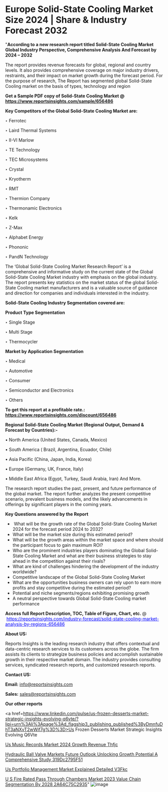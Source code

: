 # Europe Solid-State Cooling Market Size 2024 | Share & Industry Forecast 2032

"<strong>According to a new research report titled Solid-State Cooling Market Global Industry Perspective, Comprehensive Analysis And Forecast by 2024 – 2032</strong>

The report provides revenue forecasts for global, regional and country levels. It also provides comprehensive coverage on major industry drivers, restraints, and their impact on market growth during the forecast period. For the purpose of research, The Report has segmented global Solid-State Cooling market on the basis of types, technology and region

<strong>Get a Sample PDF copy of Solid-State Cooling Market </strong><strong>@<a href=https://www.reportsinsights.com/sample/656486 style=color:#0000ff;> https://www.reportsinsights.com/sample/656486</a></strong></font>

<strong>Key Competitors of the Global Solid-State Cooling Market are:</strong>

‣ Ferrotec

‣ Laird Thermal Systems

‣ II-VI Marlow

‣ TE Technology

‣ TEC Microsystems

‣ Crystal

‣ Kryotherm

‣ RMT

‣ Thermion Company

‣ Thermonamic Electronics

‣ Kelk

‣ Z-Max

‣ Alphabet Energy

‣ Phononic

‣ PandN Technology

The ‘Global Solid-State Cooling Market Research Report’ is a comprehensive and informative study on the current state of the Global Solid-State Cooling Market industry with emphasis on the global industry. The report presents key statistics on the market status of the global Solid-State Cooling market manufacturers and is a valuable source of guidance and direction for companies and individuals interested in the industry.

<strong>Solid-State Cooling Industry Segmentation covered are:</strong>

<strong>Product Type Segmentation</strong>

‣ Single Stage

‣ Multi Stage

‣ Thermocycler

<strong>Market by Application Segmentation</strong>

‣ Medical

‣ Automotive

‣ Consumer

‣ Semiconductor and Electronics

‣ Others

<strong>To get this report at a profitable rate.: <a href=https://www.reportsinsights.com/discount/656486 style=color:#0000ff;>https://www.reportsinsights.com/discount/656486</a></strong></font>

<strong>Regional Solid-State Cooling Market (Regional Output, Demand &amp; Forecast by Countries):-</strong>

• North America (United States, Canada, Mexico)

• South America ( Brazil, Argentina, Ecuador, Chile)

• Asia Pacific (China, Japan, India, Korea)

• Europe (Germany, UK, France, Italy)

• Middle East Africa (Egypt, Turkey, Saudi Arabia, Iran) And More.

The research report studies the past, present, and future performance of the global market. The report further analyzes the present competitive scenario, prevalent business models, and the likely advancements in offerings by significant players in the coming years.

<strong>Key Questions answered by the Report</strong>
<ul>
  <li> What will be the growth rate of the Global Solid-State Cooling Market 2024 for the forecast period 2024 to 2032?</li>
  <li>What will be the market size during this estimated period?</li>
  <li>What will be the growth areas within the market space and where should the participant focus to gain maximum ROI?</li>
  <li>Who are the prominent industries players dominating the Global Solid-State Cooling Market and what are their business strategies to stay ahead in the competition against their rivals?</li>
  <li>What are kind of challenges hindering the development of the industry worldwide?</li>
  <li>Competitive landscape of the Global Solid-State Cooling Market</li>
  <li>What are the opportunities business owners can rely upon to earn more profits and stay competitive during the estimated period?</li>
  <li>Potential and niche segments/regions exhibiting promising growth</li>
  <li>A neutral perspective towards Global Solid-State Cooling market performance</li>
</ul>
<strong>Access full Report Description, TOC, Table of Figure, Chart, etc. </strong>@  <a href=https://reportsinsights.com/industry-forecast/solid-state-cooling-market-analysis-by-regions-656486 style=color:#0000ff;>https://reportsinsights.com/industry-forecast/solid-state-cooling-market-analysis-by-regions-656486</a></font>

<strong><strong>About US</strong>:</strong>

Reports Insights is the leading research industry that offers contextual and data-centric research services to its customers across the globe. The firm assists its clients to strategize business policies and accomplish sustainable growth in their respective market domain. The industry provides consulting services, syndicated research reports, and customized research reports.

<strong>Contact US:</strong>

<p class=""""><b>Email:</b> <a href=mailto:info@reportsinsights.com>info@reportsinsights.com</a></p>
<p class=""""><b>Sales:</b> <a href=mailto:sales@reportsinsights.com>sales@reportsinsights.com</a></p>

<strong>Our other reports</strong>

<a href=https://www.linkedin.com/pulse/us-frozen-desserts-market-strategic-insights-evolving-q6vte/?lipi=urn%3Ali%3Apage%3Ad_flagship3_publishing_published%3ByDmnfuDhT3aNXvT2wWif7g%3D%3D>Us Frozen Desserts Market Strategic Insights Evolving Q6Vte</a>

<a href=https://www.linkedin.com/pulse/us-music-records-market-2024-growth-revenue-thfjc/>Us Music Records Market 2024 Growth Revenue Thfjc</a>

<a href=https://medium.com/@anuragakarte041/hydraulic-ball-valve-markets-future-outlook-unlocking-growth-potential-a-comprehensive-study-319dc2795f51>Hydraulic Ball Valve Markets Future Outlook Unlocking Growth Potential A Comprehensive Study 319Dc2795F51</a>

<a href=https://www.linkedin.com/pulse/us-portfolio-management-market-explained-detailed-v3fkc/>Us Portfolio Management Market Explained Detailed V3Fkc</a>

<a href=https://medium.com/@reportinsights.ja/u-s-fire-rated-pass-through-chambers-market-2023-value-chain-segmentation-by-2028-2a64c75c2935>U S Fire Rated Pass Through Chambers Market 2023 Value Chain Segmentation By 2028 2A64C75C2935</a>"
![image](https://github.com/Jaayaachit/RIResearch/assets/158452289/aef6ddd7-bdbd-4192-8860-a1d8b5279358)
